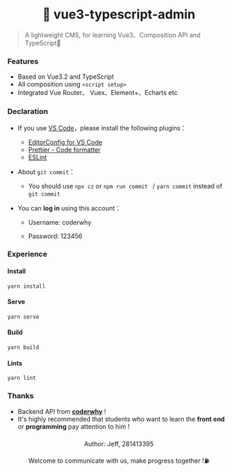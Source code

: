 # <h1 align="center">🎉 vue3-typescript-admin</h1>

> A lightweight CMS, for learning Vue3、Composition API and TypeScript💪 

### Features

- Based on Vue3.2 and TypeScript
- All composition using `<script setup>`
- Integrated Vue Router、 Vuex、Element+、Echarts etc

### Declaration

- If you use [VS Code](https://code.visualstudio.com/)，please install the following plugins：
  - [EditorConfig for VS Code](https://marketplace.visualstudio.com/items?itemName=EditorConfig.EditorConfig)
  - [Prettier - Code formatter](https://marketplace.visualstudio.com/items?itemName=esbenp.prettier-vscode)
  - [ESLint](https://marketplace.visualstudio.com/items?itemName=dbaeumer.vscode-eslint)

- About `git commit`：
  - You should use `npx cz` or `npm run commit ` /  `yarn commit` instead of `git commit`

- You can **log in** using this account：

  - Username: coderwhy

  - Password: 123456

### Experience

#### Install

````
yarn install
````

#### Serve

````
yarn serve
````

#### Build

```
yarn build
```

#### Lints

```
yarn lint
```

### Thanks

- Backend API from [**coderwhy**](https://github.com/coderwhy) !
- It's highly recommended that students who want to learn the **front end** or **programming** pay attention to him !

### 

<p align="center">Author: Jeff, 281413395</p>

<p align="center">Welcome to communicate with us, make progress together !⛽️</p>

